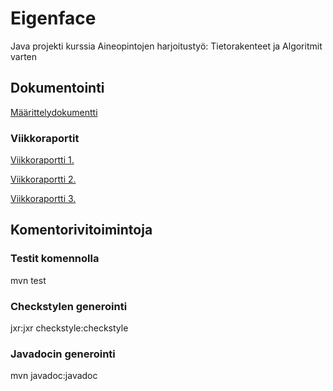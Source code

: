 # Eigenface
Java projekti kurssia Aineopintojen harjoitustyö: Tietorakenteet ja Algoritmit varten 

## Dokumentointi

[Määrittelydokumentti](https://github.com/tvaskisalo/Eigenface/blob/master/Dokumentaatio/M%C3%A4%C3%A4rittelydokumentti.md)

### Viikkoraportit

[Viikkoraportti 1.](https://github.com/tvaskisalo/Eigenface/blob/master/Dokumentaatio/Viikkoraportti%201.md)

[Viikkoraportti 2.](https://github.com/tvaskisalo/Eigenface/blob/master/Dokumentaatio/Viikkoraportti%202.md)

[Viikkoraportti 3.](https://github.com/tvaskisalo/Eigenface/blob/master/Dokumentaatio/Viikkoraportti%203.md)


## Komentorivitoimintoja

### Testit komennolla
mvn test

### Checkstylen generointi
jxr:jxr checkstyle:checkstyle

### Javadocin generointi
mvn javadoc:javadoc
